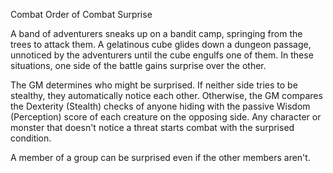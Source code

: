 Combat
Order of Combat
Surprise
<p>
  A band of adventurers sneaks up on a bandit camp, springing from the trees to attack them. A gelatinous cube glides down a dungeon passage, unnoticed by the adventurers until the cube engulfs one of them. In these situations, one side of the battle gains surprise over the other.
</p>
<p>
  The GM determines who might be surprised. If neither side tries to be stealthy, they automatically notice each other. Otherwise, the GM compares the Dexterity (Stealth) checks of anyone hiding with the passive Wisdom (Perception) score of each creature on the opposing side. Any character or monster that doesn't notice a threat starts combat with the surprised condition.
</p>
<p>
  A member of a group can be surprised even if the other members aren't.
</p>
